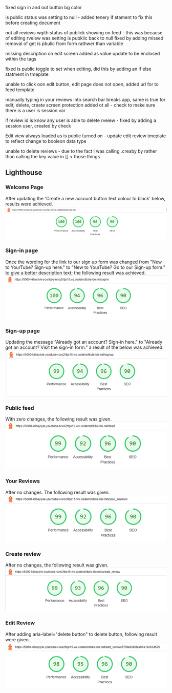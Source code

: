 fixed sign in and out button bg color

is public status was setting to null - added tenery if stament to fix this before creating document

not all reviews wqith status of publick showing on feed - this was because of editing rveiew was setting is pubklic back to null fixed by adding missed removal of get is pbulic from form rathwer than variable 

missing description on edit screen added as value update to be enclosed within the tags

fixed is public toggle to set when editing, did this by adding an if else statment in tmeplate 

unable to click oon edit button, edit page does not open, added url for to feed template

manually typing in your reviews into search bar breaks app, same is true for edit, delete, create screen protection added ot all - check to make sure there is a user is session var

if review id is know any user is able to delete rveiew - fixed by adding a session user, created by check

Edit view always loaded as is public turned on - update edit review tmeplate to reflect change to booleon data type

unable to delete reviews - due to the fact I was calling .creaby by rather than calling the key value in [] < those things

## Lighthouse
### Welcome Page
After updating the 'Create a new account button text colour to black' below, results were achieved.
!['Screenshot of lighthouse results'](static/readme_imgs/lh_welcome.png)

### Sign-in page
Once the wording for the link to our sign up form was changed from "New to YourTube? Sign-up here." to "New to YourTube? Go to our Sign-up form." to give a better description text; the following result was achieved.
!['Screenshot of lighthouse results'](static/readme_imgs/lh_signin.png)

### Sign-up page
Updating the message "Already got an account? Sign-in here." to "Already got an account? Visit the sign-in form." a result of the below was achieved.
!['Screenshot of lighthouse results'](static/readme_imgs/lh_signup.png)

### Public feed
With zero changes, the following result was given.
!['Screenshot of lighthouse results'](static/readme_imgs/lh_public.png)

### Your Reviews
After no changes. The following result was given.
!['Screenshot of lighthouse results'](static/readme_imgs/lh_yourReviews.png)

### Create review
After no changes, the following result was given.
!['Screenshot of lighthouse results'](static/readme_imgs/lh_create.png)

### Edit Review
After adding aria-label="delete button" to delete button, following result were given.
!['Screenshot of lighthouse results'](static/readme_imgs/lh_edit.png)


